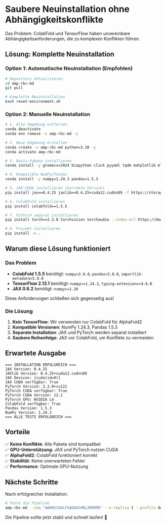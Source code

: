 # Saubere Neuinstallation ohne Abhängigkeitskonflikte

Das Problem: ColabFold und TensorFlow haben unvereinbare Abhängigkeitsanforderungen, die zu komplexen Konflikten führen.

## Lösung: Komplette Neuinstallation

### Option 1: Automatische Neuinstallation (Empfohlen)

```bash
# Repository aktualisieren
cd amp-rbc-md
git pull

# Komplette Neuinstallation
bash reset-environment.sh
```

### Option 2: Manuelle Neuinstallation

```bash
# 1. Alte Umgebung entfernen
conda deactivate
conda env remove -n amp-rbc-md -y

# 2. Neue Umgebung erstellen
conda create -n amp-rbc-md python=3.10 -y
conda activate amp-rbc-md

# 3. Basis-Pakete installieren
conda install -y gromacs=2024 biopython click pyyaml tqdm matplotlib mlflow moviepy rich pytest pytest-cov black flake8 mypy isort

# 4. Kompatible NumPy/Pandas
conda install -y numpy=1.24.3 pandas=1.5.3

# 5. JAX-CUDA installieren (korrekte Version)
pip install jax==0.4.25 jaxlib==0.4.25+cuda12.cudnn89 -f https://storage.googleapis.com/jax-releases/jax_cuda_releases.html

# 6. ColabFold installieren
pip install colabfold==1.5.5

# 7. PyTorch separat installieren
pip install torch==2.3.0 torchvision torchaudio --index-url https://download.pytorch.org/whl/cu121

# 8. Projekt installieren
pip install -e .
```

## Warum diese Lösung funktioniert

### Das Problem
- **ColabFold 1.5.5** benötigt: `numpy<2.0.0`, `pandas<2.0.0`, `importlib-metadata<5.0.0`
- **TensorFlow 2.13.1** benötigt: `numpy<=1.24.3`, `typing-extensions<4.6.0`
- **JAX 0.6.2** benötigt: `numpy>=1.26`

Diese Anforderungen schließen sich gegenseitig aus!

### Die Lösung
1. **Kein TensorFlow**: Wir verwenden nur ColabFold für AlphaFold2
2. **Kompatible Versionen**: NumPy 1.24.3, Pandas 1.5.3
3. **Separate Installation**: JAX und PyTorch werden separat installiert
4. **Saubere Reihenfolge**: JAX vor ColabFold, um Konflikte zu vermeiden

## Erwartete Ausgabe

```
=== INSTALLATION ERFOLGREICH ===
JAX Version: 0.4.25
JAXlib Version: 0.4.25+cuda12.cudnn89
JAX Devices: [cuda(id=0)]
JAX CUDA verfügbar: True
PyTorch Version: 2.3.0+cu121
PyTorch CUDA verfügbar: True
PyTorch CUDA Version: 12.1
PyTorch GPU: NVIDIA L4
ColabFold verfügbar: True
Pandas Version: 1.5.3
NumPy Version: 1.24.3
=== ALLE TESTS ERFOLGREICH ===
```

## Vorteile

✅ **Keine Konflikte**: Alle Pakete sind kompatibel  
✅ **GPU-Unterstützung**: JAX und PyTorch nutzen CUDA  
✅ **AlphaFold2**: ColabFold funktioniert korrekt  
✅ **Stabilität**: Keine unerwarteten Fehler  
✅ **Performance**: Optimale GPU-Nutzung  

## Nächste Schritte

Nach erfolgreicher Installation:

```bash
# Teste die Pipeline
amp-rbc-md --seq "AAHHIIGGLFSAGKAIHRLIRRRRR" --n-replica 1 --profile default -j 1
```

Die Pipeline sollte jetzt stabil und schnell laufen! 🚀 